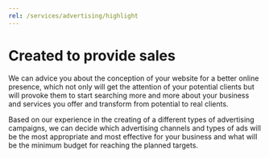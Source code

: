 ```yaml
---
rel: /services/advertising/highlight
---
```

# Created to provide sales
We can advice you about the conception of your website for a better online presence, which not only will get the attention of your potential clients but will provoke them to start searching more and more about your business and services you offer and transform from potential to real clients.

Based on our experience in the creating of a different types of advertising campaigns, we can decide which advertising channels and types of ads will be the most appropriate and most effective for your business and what will be the minimum budget for reaching the planned targets. 